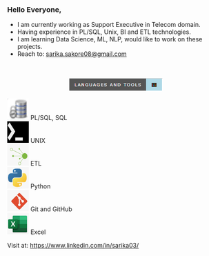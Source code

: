 

### Hello Everyone,

*   I am currently working as Support Executive in Telecom domain.
*   Having experience in PL/SQL, Unix, BI and ETL technologies.
*   I am learning Data Science, ML, NLP, would like to work on these projects.
*   Reach to: sarika.sakore08@gmail.com
<br>
<br>

<center><img src="/assets/img/Title.PNG"/></center>

<img src="/assets/img/DB.PNG" width="50" height="50"/>   PL/SQL, SQL <br>
<img src="/assets/img/UNIX.PNG" width="50" height="50"/> UNIX <br>
<img src="/assets/img/ETL.PNG" width="50" height="50"/>  ETL <br>
<img src="/assets/img/Pyth.PNG" width="50" height="50"/> Python <br>
<img src="/assets/img/GIT.PNG" width="50" height="50"/>  Git and GitHub <br>
<img src="/assets/img/EXCL.PNG" width="50" height="50"/> Excel <br>

Visit at: https://www.linkedin.com/in/sarika03/
